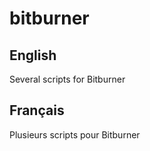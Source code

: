 # bitburner

## English
Several scripts for Bitburner

## Français
Plusieurs scripts pour Bitburner

